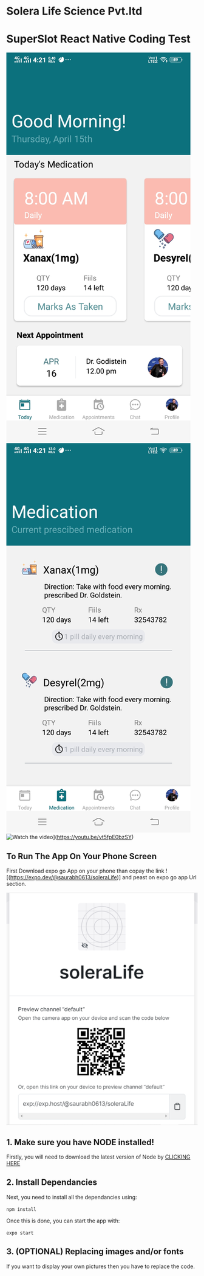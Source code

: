 # Solera Life Science Pvt.ltd
# SuperSlot React Native Coding Test

![SuperSlot React Nataive Solera](image1.jpg?raw=true "SuperSlot React Nataive SoleraLife ")</br>
![](image2.jpg?raw=true "SuperSlot React JS  Myntra Clone")</br>
![Watch the video](video.gif?raw=true)](https://youtu.be/vt5fpE0bzSY)

## To Run The App On Your Phone Screen

First Download expo go App on your phone than copay the link ![(https://expo.dev/@saurabh0613/soleraLife)] and peast
on expo go app Url section.

![SuperSlot React Nataive Solera](image3.png?raw=true "Scan The OR code on expo go App") 

## 1. Make sure you have NODE installed!

Firstly, you will need to download the latest version of Node by <a href="https://nodejs.org/en/download/">CLICKING HERE</a>

## 2. Install Dependancies

Next, you need to install all the dependancies using:

```npm install```

Once this is done, you can start the app with:

```expo start```

## 3. (OPTIONAL) Replacing images and/or fonts

If you want to display your own pictures then you have to replace the code.



